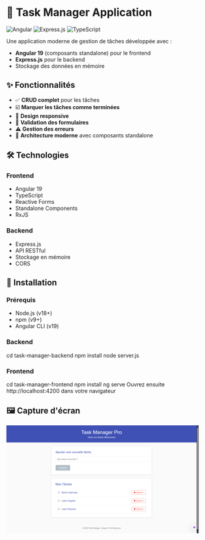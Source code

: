 # 📝 Task Manager Application

![Angular](https://img.shields.io/badge/Angular-19-DD0031?logo=angular)
![Express.js](https://img.shields.io/badge/Express.js-4.x-000000?logo=express)
![TypeScript](https://img.shields.io/badge/TypeScript-5.x-3178C6?logo=typescript)

Une application moderne de gestion de tâches développée avec :
- **Angular 19** (composants standalone) pour le frontend
- **Express.js** pour le backend
- Stockage des données en mémoire

## ✨ Fonctionnalités

- ✅ **CRUD complet** pour les tâches
- ☑️ **Marquer les tâches comme terminées**
- 📱 **Design responsive**
- 📝 **Validation des formulaires**
- ⚠️ **Gestion des erreurs**
- 🧩 **Architecture moderne** avec composants standalone

## 🛠 Technologies

### Frontend
- Angular 19
- TypeScript
- Reactive Forms
- Standalone Components
- RxJS

### Backend
- Express.js
- API RESTful
- Stockage en mémoire
- CORS

## 🚀 Installation

### Prérequis
- Node.js (v18+)
- npm (v9+)
- Angular CLI (v19)

### Backend
cd task-manager-backend
npm install
node server.js

### Frontend
cd task-manager-frontend
npm install
ng serve
Ouvrez ensuite http://localhost:4200 dans votre navigateur

##  🖼 Capture d'écran
![TaskManager](image.png)
